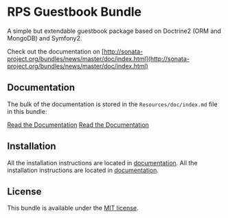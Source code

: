 RPS Guestbook Bundle
==================

A simple but extendable guestbook package based on Doctrine2 (ORM and MongoDB) and Symfony2.

Check out the documentation on [http://sonata-project.org/bundles/news/master/doc/index.html](http://sonata-project.org/bundles/news/master/doc/index.html)

Documentation
-------------

The bulk of the documentation is stored in the `Resources/doc/index.md`
file in this bundle:

[Read the Documentation](https://github.com/yosokus/symfony-core-bundle-dev/Resources/doc/index.md)
[Read the Documentation](Resources/doc/index.rst)

Installation
------------

All the installation instructions are located in [documentation](https://github.com/yosokus/symfony-core-bundle-dev/Resources/doc/index.md).
All the installation instructions are located in [documentation](Resources/doc/index.rst).


License
-------

This bundle is available under the [MIT license](Resources/meta/LICENSE).

